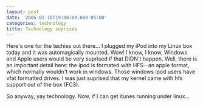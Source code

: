 ```yaml
---
layout: post
date: '2005-01-10T19:00:00.000-05:00'
categories: technology
title: Technology suprises
---
```


Here's one for the techies out there... I plugged my iPod into my Linux box today and it was automagically mounted. Wow! I know, I know, Windows and Apple users would be very suprised if that DIDN't happen. Well, there is an important detail here: the ipod is formated with HFS--an apple format, which normally wouldn't work in windows. Those windows ipod users have vfat formatted drives. I was just suprised that my kernel came with hfs support out of the box (FC3).

So anyway, yay technology. Now, if I can get itunes running under linux...